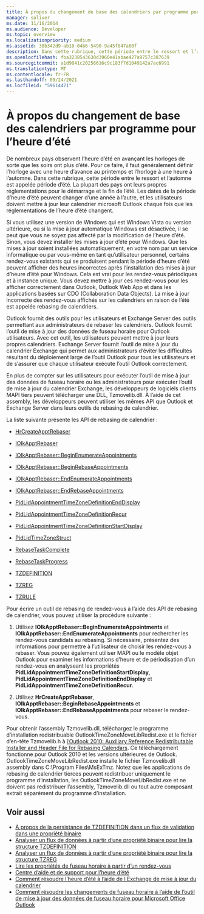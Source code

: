 ```yaml
---
title: À propos du changement de base des calendriers par programme pour l’heure d’été
manager: soliver
ms.date: 11/16/2014
ms.audience: Developer
ms.topic: overview
ms.localizationpriority: medium
ms.assetid: 38b342d9-ab10-04b6-5490-9a45f847a60f
description: Dans cette rubrique, cette période entre le ressort et l’automne est appelée période d’été.
ms.openlocfilehash: fba3238543630d3960e41abae427a9757c387639
ms.sourcegitcommit: a1d9041c20256616c9c183f7d1049142a7ac6991
ms.translationtype: MT
ms.contentlocale: fr-FR
ms.lasthandoff: 09/24/2021
ms.locfileid: "59614471"
---
```

# <a name="about-rebasing-calendars-programmatically-for-daylight-saving-time"></a>À propos du changement de base des calendriers par programme pour l’heure d’été

De nombreux pays observent l’heure d’été en avançant les horloges de sorte que les soirs ont plus d’été. Pour ce faire, il faut généralement définir l’horloge avec une heure d’avance au printemps et l’horloge à une heure à l’automne. Dans cette rubrique, cette période entre le ressort et l’automne est appelée période d’été. La plupart des pays ont leurs propres réglementations pour le démarrage et la fin de l’été. Les dates de la période d’heure d’été peuvent changer d’une année à l’autre, et les utilisateurs doivent mettre à jour leur calendrier microsoft Outlook chaque fois que les réglementations de l’heure d’été changent. 
  
Si vous utilisez une version de Windows qui est Windows Vista ou version ultérieure, ou si la mise à jour automatique Windows est désactivée, il se peut que vous ne soyez pas affecté par la modification de l’heure d’été. Sinon, vous devez installer les mises à jour d’été pour Windows. Que les mises à jour soient installées automatiquement, en votre nom par un service informatique ou par vous-même en tant qu’utilisateur personnel, certains rendez-vous existants qui se produisent pendant la période d’heure d’été peuvent afficher des heures incorrectes après l’installation des mises à jour d’heure d’été pour Windows. Cela est vrai pour les rendez-vous périodiques et à instance unique. Vous devez mettre à jour ces rendez-vous pour les afficher correctement dans Outlook, Outlook Web App et dans les applications basées sur CDO (Collaboration Data Objects). La mise à jour incorrecte des rendez-vous affichés sur les calendriers en raison de l’été est appelée rebasing de calendriers.
  
Outlook fournit des outils pour les utilisateurs et Exchange Server des outils permettant aux administrateurs de rebaser les calendriers. Outlook fournit l’outil de mise à jour des données de fuseau horaire pour Outlook utilisateurs. Avec cet outil, les utilisateurs peuvent mettre à jour leurs propres calendriers. Exchange Server fournit l’outil de mise à jour du calendrier Exchange qui permet aux administrateurs d’éviter les difficultés résultant du déploiement large de l’outil Outlook pour tous les utilisateurs et de s’assurer que chaque utilisateur exécute l’outil Outlook correctement.
  
En plus de compter sur les utilisateurs pour exécuter l’outil de mise à jour des données de fuseau horaire ou les administrateurs pour exécuter l’outil de mise à jour du calendrier Exchange, les développeurs de logiciels clients MAPI tiers peuvent télécharger une DLL, Tzmovelib.dll. À l’aide de cet assembly, les développeurs peuvent utiliser les mêmes API que Outlook et Exchange Server dans leurs outils de rebasing de calendrier. 

La liste suivante présente les API de rebasing de calendrier :
  
- [HrCreateApptRebaser](hrcreateapptrebaser.md)
    
- [IOlkApptRebaser](iolkapptrebaser.md)
    
- [IOlkApptRebaser::BeginEnumerateAppointments](iolkapptrebaser-beginenumerateappointments.md)
    
- [IOlkApptRebaser::BeginRebaseAppointments](iolkapptrebaser-beginrebaseappointments.md)
    
- [IOlkApptRebaser::EndEnumerateAppointments](iolkapptrebaser-endenumerateappointments.md)
    
- [IOlkApptRebaser::EndRebaseAppointments](iolkapptrebaser-endrebaseappointments.md)
    
- [PidLidAppointmentTimeZoneDefinitionEndDisplay](https://msdn.microsoft.com/library/7b6193cb-612b-408e-b9bc-285df313e2cc%28Office.15%29.aspx)
    
- [PidLidAppointmentTimeZoneDefinitionRecur](https://msdn.microsoft.com/library/52fd57a0-9e34-4452-9ecd-2acb454446c9%28Office.15%29.aspx)
    
- [PidLidAppointmentTimeZoneDefinitionStartDisplay](https://msdn.microsoft.com/library/08239670-3211-420c-99d7-0056ed967cb8%28Office.15%29.aspx)
    
- [PidLidTimeZoneStruct](https://msdn.microsoft.com/library/2acf0036-2f3e-4f90-8614-7aa667860f74%28Office.15%29.aspx)
    
- [RebaseTaskComplete](rebasetaskcomplete.md)
    
- [RebaseTaskProgress](rebasetaskprogress.md)
    
- [TZDEFINITION](tzdefinition.md)
    
- [TZREG](tzreg.md)
    
- [TZRULE](tzrule.md)
    
Pour écrire un outil de rebasing de rendez-vous à l’aide des API de rebasing de calendrier, vous pouvez utiliser la procédure suivante :
  
1. Utilisez **IOlkApptRebaser::BeginEnumerateAppointments** et **IOlkApptRebaser::EndEnumerateAppointments** pour rechercher les rendez-vous candidats au rebasing. Si nécessaire, présentez des informations pour permettre à l’utilisateur de choisir les rendez-vous à rebaser. Vous pouvez également utiliser MAPI ou le modèle objet Outlook pour examiner les informations d’heure et de périodisation d’un rendez-vous en analyseant les propriétés **PidLidAppointmentTimeZoneDefinitionStartDisplay**, **PidLidAppointmentTimeZoneDefinitionEndDisplay** et **PidLidAppointmentTimeZoneDefinitionRecur.** 
    
2. Utilisez **HrCreateApptRebaser**, **IOlkApptRebaser::BeginRebaseAppointments** et **IOlkApptRebaser::EndRebaseAppointments** pour rebaser le rendez-vous. 
    
Pour obtenir l’assembly Tzmovelib.dll, téléchargez le programme d’installation redistribuable OutlookTimeZoneMoveLibRedist.exe et le fichier d’en-tête Tzmovelib.h à [l’Outlook 2010: Auxiliary Reference Redistributable Installer and Header File for Rebasing Calendars](https://www.microsoft.com/downloads/details.aspx?FamilyID=77748863-4352-4b99-ae57-1d4ae803983b). Ce téléchargement fonctionne pour Outlook 2010 et les versions ultérieures de Outlook. OutlookTimeZoneMoveLibRedist.exe installe le fichier Tzmovelib.dll assembly dans C:\Program Files\MsExTmz. Notez que les applications de rebasing de calendrier tierces peuvent redistribuer uniquement le programme d’installation, les OutlookTimeZoneMoveLibRedist.exe et ne doivent pas redistribuer l’assembly, Tzmovelib.dll ou tout autre composant extrait séparément du programme d’installation.
  
## <a name="see-also"></a>Voir aussi

- [À propos de la persistance de TZDEFINITION dans un flux de validation dans une propriété binaire](about-persisting-tzdefinition-to-a-stream-to-commit-to-a-binary-property.md)
- [Analyser un flux de données à partir d’une propriété binaire pour lire la structure TZDEFINITION](how-to-parse-stream-from-binary-property-to-read-tzdefinition-structure.md)
- [Analyser un flux de données à partir d’une propriété binaire pour lire la structure TZREG](how-to-parse-a-stream-from-a-binary-property-to-read-the-tzreg-structure.md)
- [Lire les propriétés de fuseau horaire à partir d’un rendez-vous](how-to-read-time-zone-properties-from-an-appointment.md)
- [Centre d’aide et de support pour l’heure d’été](https://support.microsoft.com/gp/cp_dst)
- [Comment résoudre l’heure d’été à l’aide de l Exchange de mise à jour du calendrier](https://support.microsoft.com/kb/941018)
- [Comment résoudre les changements de fuseau horaire à l’aide de l’outil de mise à jour des données de fuseau horaire pour Microsoft Office Outlook](https://support.microsoft.com/kb/931667)

